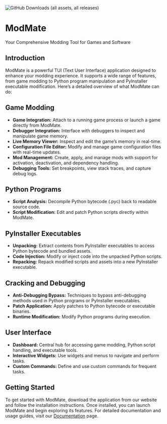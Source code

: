 ![GitHub Downloads (all assets, all releases)](https://img.shields.io/github/downloads/A-Boring-Square/ModMate/total)

ModMate
=======

Your Comprehensive Modding Tool for Games and Software

Introduction
------------

ModMate is a powerful TUI (Text User Interface) application designed to enhance your modding experience. It supports a wide range of features, from game modding to Python program manipulation and PyInstaller executable modification. Here’s a detailed overview of what ModMate can do:

Game Modding
------------

*   **Game Integration:** Attach to a running game process or launch a game directly from ModMate.
*   **Debugger Integration:** Interface with debuggers to inspect and manipulate game memory.
*   **Live Memory Viewer:** Inspect and edit the game’s memory in real-time.
*   **Configuration File Editor:** Modify and manage game configuration files with real-time updates.
*   **Mod Management:** Create, apply, and manage mods with support for activation, deactivation, and dependency handling.
*   **Debugging Tools:** Set breakpoints, view stack traces, and capture debug logs.

Python Programs
---------------

*   **Script Analysis:** Decompile Python bytecode (.pyc) back to readable source code.
*   **Script Modification:** Edit and patch Python scripts directly within ModMate.

PyInstaller Executables
-----------------------

*   **Unpacking:** Extract contents from PyInstaller executables to access Python bytecode and bundled assets.
*   **Code Injection:** Modify or inject code into the unpacked Python scripts.
*   **Repacking:** Repack modified scripts and assets into a new PyInstaller executable.

Cracking and Debugging
----------------------

*   **Anti-Debugging Bypass:** Techniques to bypass anti-debugging methods used in Python programs or PyInstaller executables.
*   **Patch Application:** Apply patches to Python bytecode or executable binaries.
*   **Runtime Modification:** Modify Python programs during execution.

User Interface
--------------

*   **Dashboard:** Central hub for accessing game modding, Python script handling, and executable tools.
*   **Interactive Widgets:** Use widgets and menus to navigate and perform tasks.
*   **Custom Commands:** Define and use custom commands for frequent tasks.

Getting Started
---------------

To get started with ModMate, download the application from our website and follow the installation instructions. Once installed, you can launch ModMate and begin exploring its features. For detailed documentation and usage guides, visit our [Documentation](#) page.
